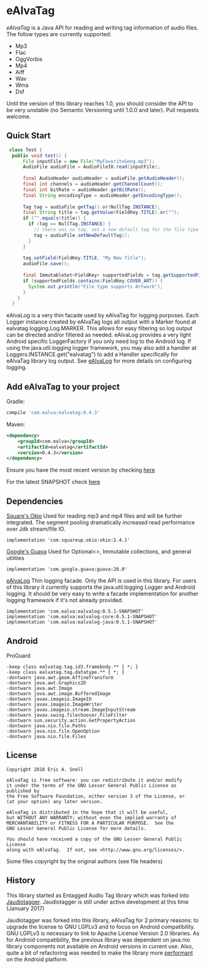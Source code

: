eAlvaTag
========

*eAlvaTag* is a Java API for reading and writing tag information of audio 
files. The follow types are currently supported:

- Mp3
- Flac
- OggVorbis
- Mp4
- Aiff
- Wav
- Wma
- Dsf

Until the version of this library reaches 1.0, you should consider the API to 
be very unstable (no Semantic Versioning until 1.0.0 and later). Pull requests 
welcome.

Quick Start
-----------
```java
 class Test {
  public void test() {
      File inputFile = new File("MyFavoriteSong.mp3");
      AudioFile audioFile = AudioFileIO.read(inputFile);
    
      final AudioHeader audioHeader = audioFile.getAudioHeader();
      final int channels = audioHeader.getChannelCount();
      final int bitRate = audioHeader.getBitRate();
      final String encodingType = audioHeader.getEncodingType();
    
      Tag tag = audioFile.getTag().or(NullTag.INSTANCE);
      final String title = tag.getValue(FieldKey.TITLE).or("");
      if ("".equals(title)) {
        if (tag == NullTag.INSTANCE) {
          // there was no tag. set a new default tag for the file type
          tag = audioFile.setNewDefaultTag();
        }
      }
    
      tag.setField(FieldKey.TITLE, "My New Title");
      audioFile.save();
    
      final ImmutableSet<FieldKey> supportedFields = tag.getSupportedFields();
      if (supportedFields.contains(FieldKey.COVER_ART)) {
        System.out.println("File type supports Artwork");
      }
    }
  }
```

eAlvaLog is a very thin facade used by eAlvaTag for logging purposes. Each Logger instance created by eAlvaTag logs all output with a 
Marker found at ealvatag.logging.Log.MARKER. This allows for easy filtering so log output can be directed and/or filtered as needed. 
eAlvaLog provides a very light Android specific LoggerFactory if you only need log to the Android log. If using the java.util.logging 
logger framework, you may also add a handler at Loggers.INSTANCE.get("ealvatag") to add a Handler specifically for eAlvaTag library log output. 
See [eAlvaLog](https://github.com/ealva-com/ealvalog) for more details on configuring logging. 

Add eAlvaTag to your project
----------------------------
Gradle:
```gradle
compile 'com.ealva:ealvatag:0.4.3'
```

Maven:
```xml
<dependency>
    <groupId>com.ealva</groupId>
    <artifactId>ealvatag</artifactId>
    <version>0.4.3</version>
</dependency>
```

Ensure you have the most recent version by checking [here](https://search.maven.org/#search%7Cga%7C1%7Cg%3A%22com.ealva%22%20AND%20a%3A%22ealvatag%22)

For the latest SNAPSHOT check [here](https://oss.sonatype.org/content/repositories/snapshots/com/ealva/ealvatag/)

Dependencies
------------
 [Square's Okio](https://github.com/square/okio)
    Used for reading mp3 and mp4 files and will be further integrated. The segment pooling dramatically increased read performance over Jdk stream/file IO.
    
    implementation 'com.squareup.okio:okio:2.4.1'

 [Google's Guava](https://github.com/google/guava)
    Used for Optional<>, Immutable collections, and general utilities
     
    implementation 'com.google.guava:guava:20.0'

 [eAlvaLog](https://github.com/ealva-com/ealvalog)
    Thin logging facade. Only the API is used in this library. For users of this library it currently supports the java.util.logging 
    Logger and Android logging. It should be very easy to write a facade implementation for another logging framework if it's not already
    provided.
    
    implementation 'com.ealva:ealvalog:0.5.1-SNAPSHOT'
    implementation 'com.ealva:ealvalog-core:0.5.1-SNAPSHOT'
    implementation 'com.ealva:ealvalog-java:0.5.1-SNAPSHOT'


Android
-------

ProGuard

    -keep class ealvatag.tag.id3.framebody.** { *; }
    -keep class ealvatag.tag.datatype.** { *; }
    -dontwarn java.awt.geom.AffineTransform
    -dontwarn java.awt.Graphics2D
    -dontwarn java.awt.Image
    -dontwarn java.awt.image.BufferedImage
    -dontwarn javax.imageio.ImageIO
    -dontwarn javax.imageio.ImageWriter
    -dontwarn javax.imageio.stream.ImageInputStream
    -dontwarn javax.swing.filechooser.FileFilter
    -dontwarn sun.security.action.GetPropertyAction
    -dontwarn java.nio.file.Paths
    -dontwarn java.nio.file.OpenOption
    -dontwarn java.nio.file.Files


License
-------
    Copyright 2018 Eric A. Snell

    eAlvaTag is free software: you can redistribute it and/or modify
    it under the terms of the GNU Lesser General Public License as published by
    the Free Software Foundation, either version 3 of the License, or
    (at your option) any later version.

    eAlvaTag is distributed in the hope that it will be useful,
    but WITHOUT ANY WARRANTY; without even the implied warranty of
    MERCHANTABILITY or FITNESS FOR A PARTICULAR PURPOSE.  See the
    GNU Lesser General Public License for more details.

    You should have received a copy of the GNU Lesser General Public License
    along with eAlvaTag.  If not, see <http://www.gnu.org/licenses/>.
    
 Some files copyright by the original authors (see file headers)    
 
History
-------

This library started as Entagged Audio Tag library which was forked into 
[Jaudiotagger][1]. Jaudiotagger is still under active development at this time 
(January 2017)

Jaudiotagger was forked into this library, eAlvaTag for 2 primary reasons: to
upgrade the license to GNU LGPLv3 and to focus on Android compatibility. 
GNU LGPLv3 is necessary to link to Apache License Version 2.0 libraries. As for
Android compatibility, the previous library was dependent on java.nio library
components not available on Android versions in current use. Also, quite a bit
of refactoring was needed to make the library more [performant][2] on the Android
platform.



 [1]: https://bitbucket.org/ijabz/jaudiotagger
 [2]: https://en.wiktionary.org/wiki/performant
